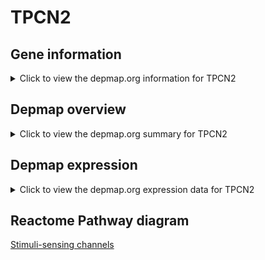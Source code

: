 <h1>TPCN2</h1>

<h2>Gene information</h2>
<details>
  <summary>Click to view the depmap.org information for TPCN2</summary>
  <iframe src="https://depmap.org/portal/gene/TPCN2?tab=about" style="border:none;width:100%;height:800px"></iframe>
</details>

<h2>Depmap overview</h2>
<details>
  <summary>Click to view the depmap.org summary for TPCN2</summary>
  <iframe src="https://depmap.org/portal/gene/TPCN2?tab=overview" style="border:none;width:100%;height:800px"></iframe>
</details>

<h2>Depmap expression</h2>
<details>
  <summary>Click to view the depmap.org expression data for TPCN2</summary>
  <iframe src="https://depmap.org/portal/gene/TPCN2?tab=characterization" style="border:none;width:100%;height:800px"></iframe>
</details>



<h2>Reactome Pathway diagram</h2>
<a href="https://reactome.org/PathwayBrowser/#/R-HSA-2672351" target="_BLANK">Stimuli-sensing channels</a>



